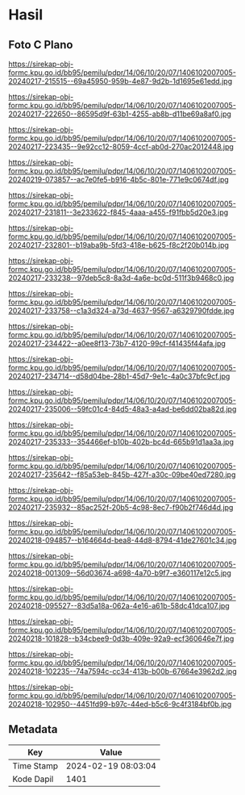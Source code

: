 # Hasil

## Foto C Plano

https://sirekap-obj-formc.kpu.go.id/bb95/pemilu/pdpr/14/06/10/20/07/1406102007005-20240217-215515--69a45950-959b-4e87-9d2b-1d1695e61edd.jpg

https://sirekap-obj-formc.kpu.go.id/bb95/pemilu/pdpr/14/06/10/20/07/1406102007005-20240217-222650--86595d9f-63b1-4255-ab8b-d11be69a8af0.jpg

https://sirekap-obj-formc.kpu.go.id/bb95/pemilu/pdpr/14/06/10/20/07/1406102007005-20240217-223435--9e92cc12-8059-4ccf-ab0d-270ac2012448.jpg

https://sirekap-obj-formc.kpu.go.id/bb95/pemilu/pdpr/14/06/10/20/07/1406102007005-20240219-073857--ac7e0fe5-b916-4b5c-801e-771e9c0674df.jpg

https://sirekap-obj-formc.kpu.go.id/bb95/pemilu/pdpr/14/06/10/20/07/1406102007005-20240217-231811--3e233622-f845-4aaa-a455-f91fbb5d20e3.jpg

https://sirekap-obj-formc.kpu.go.id/bb95/pemilu/pdpr/14/06/10/20/07/1406102007005-20240217-232801--b19aba9b-5fd3-418e-b625-f8c2f20b014b.jpg

https://sirekap-obj-formc.kpu.go.id/bb95/pemilu/pdpr/14/06/10/20/07/1406102007005-20240217-233238--97deb5c8-8a3d-4a6e-bc0d-511f3b9468c0.jpg

https://sirekap-obj-formc.kpu.go.id/bb95/pemilu/pdpr/14/06/10/20/07/1406102007005-20240217-233758--c1a3d324-a73d-4637-9567-a6329790fdde.jpg

https://sirekap-obj-formc.kpu.go.id/bb95/pemilu/pdpr/14/06/10/20/07/1406102007005-20240217-234422--a0ee8f13-73b7-4120-99cf-f41435f44afa.jpg

https://sirekap-obj-formc.kpu.go.id/bb95/pemilu/pdpr/14/06/10/20/07/1406102007005-20240217-234714--d58d04be-28b1-45d7-9e1c-4a0c37bfc9cf.jpg

https://sirekap-obj-formc.kpu.go.id/bb95/pemilu/pdpr/14/06/10/20/07/1406102007005-20240217-235006--59fc01c4-84d5-48a3-a4ad-be6dd02ba82d.jpg

https://sirekap-obj-formc.kpu.go.id/bb95/pemilu/pdpr/14/06/10/20/07/1406102007005-20240217-235333--354466ef-b10b-402b-bc4d-665b91d1aa3a.jpg

https://sirekap-obj-formc.kpu.go.id/bb95/pemilu/pdpr/14/06/10/20/07/1406102007005-20240217-235642--f85a53eb-845b-427f-a30c-09be40ed7280.jpg

https://sirekap-obj-formc.kpu.go.id/bb95/pemilu/pdpr/14/06/10/20/07/1406102007005-20240217-235932--85ac252f-20b5-4c98-8ec7-f90b2f746d4d.jpg

https://sirekap-obj-formc.kpu.go.id/bb95/pemilu/pdpr/14/06/10/20/07/1406102007005-20240218-094857--b164664d-bea8-44d8-8794-41de27601c34.jpg

https://sirekap-obj-formc.kpu.go.id/bb95/pemilu/pdpr/14/06/10/20/07/1406102007005-20240218-001309--56d03674-a698-4a70-b9f7-e360117e12c5.jpg

https://sirekap-obj-formc.kpu.go.id/bb95/pemilu/pdpr/14/06/10/20/07/1406102007005-20240218-095527--83d5a18a-062a-4e16-a61b-58dc41dca107.jpg

https://sirekap-obj-formc.kpu.go.id/bb95/pemilu/pdpr/14/06/10/20/07/1406102007005-20240218-101828--b34cbee9-0d3b-409e-92a9-ecf360646e7f.jpg

https://sirekap-obj-formc.kpu.go.id/bb95/pemilu/pdpr/14/06/10/20/07/1406102007005-20240218-102235--74a7594c-cc34-413b-b00b-67664e3962d2.jpg

https://sirekap-obj-formc.kpu.go.id/bb95/pemilu/pdpr/14/06/10/20/07/1406102007005-20240218-102950--4451fd99-b97c-44ed-b5c6-9c4f3184bf0b.jpg


## Metadata

| Key        | Value               |
| ---------- | ------------------- |
| Time Stamp | 2024-02-19 08:03:04 |
| Kode Dapil | 1401                |



